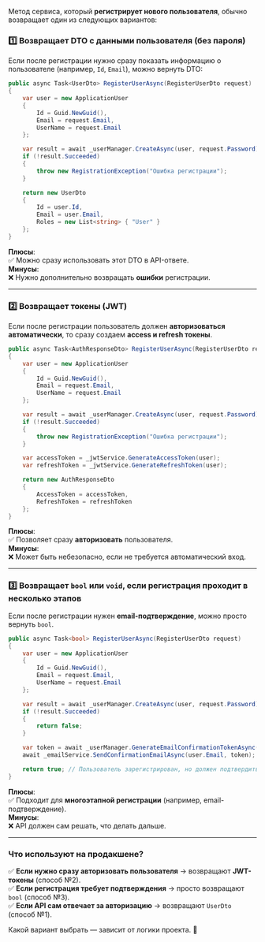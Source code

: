 Метод сервиса, который **регистрирует нового пользователя**, обычно возвращает один из следующих вариантов:

### **1️⃣ Возвращает DTO с данными пользователя** (без пароля)

Если после регистрации нужно сразу показать информацию о пользователе (например, `Id`, `Email`), можно вернуть DTO:

```csharp
public async Task<UserDto> RegisterUserAsync(RegisterUserDto request)
{
    var user = new ApplicationUser
    {
        Id = Guid.NewGuid(),
        Email = request.Email,
        UserName = request.Email
    };

    var result = await _userManager.CreateAsync(user, request.Password);
    if (!result.Succeeded)
    {
        throw new RegistrationException("Ошибка регистрации");
    }

    return new UserDto
    {
        Id = user.Id,
        Email = user.Email,
        Roles = new List<string> { "User" }
    };
}
```

**Плюсы**:  
✅ Можно сразу использовать этот DTO в API-ответе.  
**Минусы**:  
❌ Нужно дополнительно возвращать **ошибки** регистрации.

---

### **2️⃣ Возвращает токены (JWT)**

Если после регистрации пользователь должен **авторизоваться автоматически**, то сразу создаем **access и refresh токены**.

```csharp
public async Task<AuthResponseDto> RegisterUserAsync(RegisterUserDto request)
{
    var user = new ApplicationUser
    {
        Id = Guid.NewGuid(),
        Email = request.Email,
        UserName = request.Email
    };

    var result = await _userManager.CreateAsync(user, request.Password);
    if (!result.Succeeded)
    {
        throw new RegistrationException("Ошибка регистрации");
    }

    var accessToken = _jwtService.GenerateAccessToken(user);
    var refreshToken = _jwtService.GenerateRefreshToken(user);

    return new AuthResponseDto
    {
        AccessToken = accessToken,
        RefreshToken = refreshToken
    };
}
```

**Плюсы**:  
✅ Позволяет сразу **авторизовать** пользователя.  
**Минусы**:  
❌ Может быть небезопасно, если не требуется автоматический вход.

---

### **3️⃣ Возвращает `bool` или `void`, если регистрация проходит в несколько этапов**

Если после регистрации нужен **email-подтверждение**, можно просто вернуть `bool`.

```csharp
public async Task<bool> RegisterUserAsync(RegisterUserDto request)
{
    var user = new ApplicationUser
    {
        Id = Guid.NewGuid(),
        Email = request.Email,
        UserName = request.Email
    };

    var result = await _userManager.CreateAsync(user, request.Password);
    if (!result.Succeeded)
    {
        return false;
    }

    var token = await _userManager.GenerateEmailConfirmationTokenAsync(user);
    await _emailService.SendConfirmationEmailAsync(user.Email, token);

    return true; // Пользователь зарегистрирован, но должен подтвердить email
}
```

**Плюсы**:  
✅ Подходит для **многоэтапной регистрации** (например, email-подтверждение).  
**Минусы**:  
❌ API должен сам решать, что делать дальше.

---

### **Что используют на продакшене?**

✅ **Если нужно сразу авторизовать пользователя** → возвращают **JWT-токены** (способ №2).  
✅ **Если регистрация требует подтверждения** → просто возвращают `bool` (способ №3).  
✅ **Если API сам отвечает за авторизацию** → возвращают `UserDto` (способ №1).

Какой вариант выбрать — зависит от логики проекта. 🚀